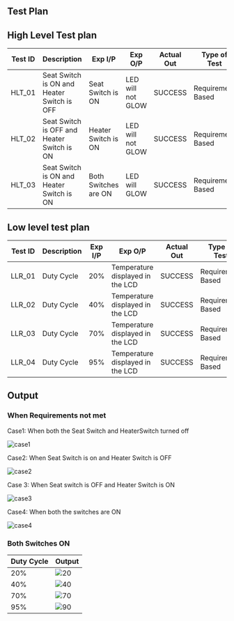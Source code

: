 
## Test Plan

## High Level Test plan
Test ID |	Description |	Exp I/P |	Exp O/P | Actual Out | Type of Test
|--------|-------------|---------|---------|------------|-------------
| HLT_01 | Seat Switch is ON and Heater Switch is OFF | Seat Switch is ON | LED will not GLOW | SUCCESS | Requirement Based 
| HLT_02 | Seat Switch is OFF and Heater Switch is ON | Heater Switch is ON |  LED will not GLOW | SUCCESS | Requirement Based 
| HLT_03 | Seat Switch is ON and Heater Switch is ON | Both Switches are ON | LED will GLOW | SUCCESS | Requirement Based 


## Low level test plan
|Test ID | Description | Exp I/P | Exp O/P | Actual Out | Type of Test
|--------|-------------|---------|---------|------------|-------------
| LLR_01 | Duty Cycle | 20% | Temperature displayed in the LCD | SUCCESS | Requirement Based        
| LLR_02 | Duty Cycle | 40% | Temperature displayed in the LCD | SUCCESS | Requirement Based      
| LLR_03 | Duty Cycle | 70% | Temperature displayed in the LCD | SUCCESS | Requirement Based      
| LLR_04 | Duty Cycle | 95% | Temperature displayed in the LCD | SUCCESS | Requirement Based      






## Output

### When Requirements not met

 Case1: When both the Seat Switch and HeaterSwitch turned off                  

![case1](https://user-images.githubusercontent.com/57322769/133645212-f78104c4-b9ea-4b8e-9624-91f78b65f22d.png) 

Case2: When Seat Switch is on and Heater Switch is OFF

![case2](https://user-images.githubusercontent.com/57322769/133645215-214dd3c0-8651-417a-a1f8-a2f83772e531.png)

Case 3: When Seat switch is OFF and Heater Switch is ON

![case3](https://user-images.githubusercontent.com/57322769/133652006-160f6547-dda1-49af-816e-1065d5fb4f5f.png)

Case4: When both the switches are ON

![case4](https://user-images.githubusercontent.com/57322769/133645220-76e9c3ea-f97c-446f-8529-a4bd68d911ea.png) 

### Both Switches ON

| Duty Cycle | Output                              | 
|------------|-------------------------------------|
| 20%        | ![20](https://user-images.githubusercontent.com/57322769/133645222-3ddde51a-e634-4c18-9dd8-ef50cb6a59e2.png) | 
| 40%        | ![40](https://user-images.githubusercontent.com/57322769/133645202-3eef8e2d-1bef-427d-b15e-d0aa27fa822f.png) | 
| 70%        | ![70](https://user-images.githubusercontent.com/57322769/133645206-9f92c0a2-edae-456c-bcdd-4f7597c6e4aa.png) | 
| 95%        |![90](https://user-images.githubusercontent.com/57322769/133645208-51a9b7a5-84e9-442b-99d6-79434a237a15.png) | 

